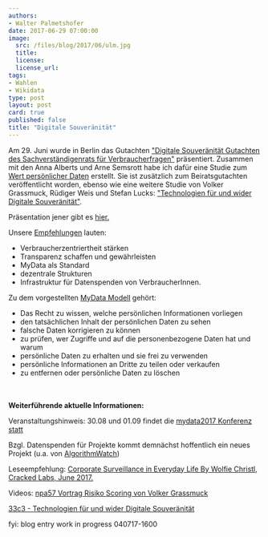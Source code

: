 ```yaml
---
authors: 
- Walter Palmetshofer
date: 2017-06-29 07:00:00
image:
  src: /files/blog/2017/06/ulm.jpg
  title: 
  license:
  license_url: 
tags:
- Wahlen
- Wikidata
type: post
layout: post
card: true
published: false
title: "Digitale Souveränität" 
---
```


Am 29. Juni wurde in Berlin das Gutachten ["Digitale Souveränität
Gutachten des Sachverständigenrats für Verbraucherfragen"](http://www.svr-verbraucherfragen.de/wp-content/uploads/Gutachten_Digitale_Souver%C3%A4nit%C3%A4t_.pdf) präsentiert. Zusammen mit den Anna Alberts und Arne Semsrott habe ich dafür eine Studie zum [Wert persönlicher Daten](http://www.svr-verbraucherfragen.de/wp-content/uploads/Open_Knowledge_Foundation_Studie.pdf) erstellt. Sie ist zusätzlich zum Beiratsgutachten veröffentlicht worden, ebenso wie eine weitere Studie von Volker Grassmuck, Rüdiger Weis und Stefan Lucks: ["Technologien für und wider Digitale Souveränität"](http://www.svr-verbraucherfragen.de/wp-content/uploads/Weis_Lucks_Grassmuck_Studie_.pdf). 

Präsentation jener gibt es [hier.](https://docs.google.com/presentation/d/13eVDm2fAIeNyu9ClZ1oRX8dB8pDhLGdSZ3SkY6kwJX4/edit#slide=id.g20f3ba2f05_1_273)


Unsere [Empfehlungen](https://github.com/okfde/okfn.de/blob/master/files/blog/2017/03/OKF-Der-Wert-pers%C3%B6nlicher-Daten-Empfehlungen.pdf) lauten:
- Verbraucherzentriertheit stärken
- Transparenz schaffen und gewährleisten
- MyData als Standard 
- dezentrale Strukturen
- Infrastruktur für Datenspenden von VerbraucherInnen.

Zu dem vorgestellten [MyData Modell](https://mydata.org/) gehört:

- Das Recht zu wissen, welche persönlichen Informationen vorliegen
- den tatsächlichen Inhalt der persönlichen Daten zu sehen
- falsche Daten korrigieren zu können
- zu prüfen, wer Zugriffe und auf die personenbezogene Daten hat und warum
- persönliche Daten zu erhalten und sie frei zu verwenden
- persönliche Informationen an Dritte zu teilen oder verkaufen
- zu entfernen oder persönliche Daten zu löschen




<br><br>
<b>Weiterführende aktuelle Informationen:</b>

Veranstaltungshinweis: 30.08 und 01.09 findet die [mydata2017 Konferenz statt](https://mydata2017.org/)

Bzgl. Datenspenden für Projekte kommt demnächst hoffentlich ein neues Projekt (u.a. von [AlgorithmWatch](https://algorithmwatch.org/en/))

Leseempfehlung:
[Corporate Surveillance in Everyday Life
By Wolfie Christl, Cracked Labs, June 2017.](http://crackedlabs.org/en/corporate-surveillance)

Videos:
[npa57 Vortrag Risiko Scoring von Volker Grassmuck](https://www.youtube.com/watch?list=PLMoiP4YfunXKBa2BFh6EKG3OZhGsm0oME&v=i_Mx3a6zlio)

[33c3 - Technologien für und wider Digitale Souveränität](https://www.youtube.com/watch?v=-agd733eksE)

fyi: blog entry work in progress 040717-1600
